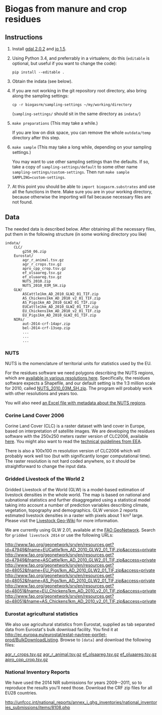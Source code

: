 # Biogas from manure and crop residues

## Instructions

1. Install [gdal 2.0.2](https://trac.osgeo.org/gdal/wiki/DownloadSource) and [jq 1.5](https://stedolan.github.io/jq/).

2. Using Python 3.4, and preferrably in a virtualenv, do this (`editable` is optional, but useful if you want to change the code):
    
    ```
    pip install --editable .
    ```

3. Obtain the indata (see below).

4. If you are not working in the git repository root directory, also bring along the sampling settings:

    ```
    cp -r biogasrm/sampling-settings ~/my/working/directory
    ```

    (`sampling-settings/` should sit in the same directory as `indata/`)

5. `make preparations` (This may take a while.)

    If you are low on disk space, you can remove the whole `outdata/temp` directory after this step.

6. `make sample` (This may take a long while, depending on your sampling settings.)

    You may want to use other sampling settings than the defaults. If so, take a copy of `sampling-settings/default` to some other name `sampling-settings/custom-settings`. Then run `make sample SAMPLING=custom-settings`.

7. At this point you should be able to `import biogasrm.substrates` and use all the functions in there. Make sure you are in your working directory, because otherwise the importing will fail because necessary files are not found.


## Data

The needed data is described below. After obtaining all the necessary files, put them in the following structure (in some working directory you like)

```
indata/
    CLC/
        g250_06.zip
    Eurostat/
        agr_r_animal.tsv.gz
        agr_r_crops.tsv.gz
        apro_cpp_crop.tsv.gz
        ef_olsaareg.tsv.gz
        ef_oluaareg.tsv.gz
        NUTS_2010.zip
        NUTS_2010_03M_SH.zip
    GLW/
        ASCattle1km_AD_2010_GLW2_01_TIF.zip
        AS_Chickens1km_AD_2010_v2_01_TIF.zip
        AS_Pigs1km_AD_2010_GLW2_01_TIF.zip
        EUCattle1km_AD_2010_GLW2_01_TIF.zip
        EU_Chickens1km_AD_2010_v2_01_TIF.zip
        EU_Pigs1km_AD_2010_GLW2_01_TIF.zip
    NIRs/
        aut-2014-crf-14apr.zip
        bel-2014-crf-13sep.zip
        ...
        ...
        ...
```

### NUTS

NUTS is the nomenclature of territorial units for statistics used by the EU.

For the residues software we need polygons describing the NUTS regions, which are [available in various resolutions here](http://ec.europa.eu/eurostat/c/portal/layout?p_l_id=6033084&p_v_l_s_g_id=0). Specifically, the residues software expects a Shapefile, and our default setting is the 1:3 million scale for 2010, called [NUTS_2010_03M_SH.zip](http://ec.europa.eu/eurostat/cache/GISCO/geodatafiles/NUTS-2013-03M-SH.zip). The program will probably work with other resolutions and years too.

You will also need [an Excel file with metadata about the NUTS regions](http://ec.europa.eu/eurostat/ramon/documents/nuts/NUTS_2010.zip).

### Corine Land Cover 2006

Corine Land Cover (CLC) is a raster dataset with land cover in Europe, based on interpretation of satellite images. We are developing the residues software with the 250x250 meters raster version of CLC2006, available [here](http://www.eea.europa.eu/data-and-maps/data/ds_resolveuid/a47ee0d3248146908f72a8fde9939d9d). You might also want to read the [technical guidelines from EEA](http://www.eea.europa.eu/publications/technical_report_2007_17).

There is also a 100x100 m resolution version of CLC2006 which will probably work well too (but with significantly longer computational time). The raster resolution is not hard coded anywhere, so it should be straightforward to change the input data.

### Gridded Livestock of the World 2

Gridded Livestock of the World (GLW) is a model-based estimation of livestock densities in the whole world. The map is based on national and subnational statistics and further disaggregated using a statistical model taking into account a number of prediction variables describing climate, vegetation, topography and demographics. GLW version 2 reports estimated livestock densities in a raster with pixels about 1 km² large. Please visit the [Livestock Geo-Wiki](http://www.livestock.geo-wiki.org/) for more information.

We are currently using GLW 2.01, available at the [FAO GeoNetwork](http://www.fao.org/geonetwork/srv/en/main.home). Search for ``gridded livestock 2014`` or use the following URLs:

http://www.fao.org/geonetwork/srv/en/resources.get?id=47949&fname=EUCattle1km_AD_2010_GLW2_01_TIF.zip&access=private
http://www.fao.org/geonetwork/srv/en/resources.get?id=47949&fname=ASCattle1km_AD_2010_GLW2_01_TIF.zip&access=private
http://www.fao.org/geonetwork/srv/en/resources.get?id=48052&fname=EU_Pigs1km_AD_2010_GLW2_01_TIF.zip&access=private
http://www.fao.org/geonetwork/srv/en/resources.get?id=48052&fname=AS_Pigs1km_AD_2010_GLW2_01_TIF.zip&access=private
http://www.fao.org/geonetwork/srv/en/resources.get?id=48051&fname=EU_Chickens1km_AD_2010_v2_01_TIF.zip&access=private
http://www.fao.org/geonetwork/srv/en/resources.get?id=48051&fname=AS_Chickens1km_AD_2010_v2_01_TIF.zip&access=private


### Eurostat agricultural statistics

We also use agricultural statistics from Eurostat, supplied as tab separated data from Eurostat's bulk download facility. You find it at http://ec.europa.eu/eurostat/estat-navtree-portlet-prod/BulkDownloadListing. Browse to `[data]` and download the following files:

[agr_r_crops.tsv.gz](http://ec.europa.eu/eurostat/estat-navtree-portlet-prod/BulkDownloadListing?sort=1&file=data%2Fagr_r_crops.tsv.gz)
[agr_r_animal.tsv.gz](http://ec.europa.eu/eurostat/estat-navtree-portlet-prod/BulkDownloadListing?sort=1&file=data%2Fagr_r_animal.tsv.gz)
[ef_olsaareg.tsv.gz](http://ec.europa.eu/eurostat/estat-navtree-portlet-prod/BulkDownloadListing?sort=1&file=data%2Fef_olsaareg.tsv.gz)
[ef_oluaareg.tsv.gz](http://ec.europa.eu/eurostat/estat-navtree-portlet-prod/BulkDownloadListing?sort=1&file=data%2Fef_olsaareg.tsv.gz)
[apro_cpp_crop.tsv.gz](http://ec.europa.eu/eurostat/estat-navtree-portlet-prod/BulkDownloadListing?sort=1&file=data%2Fapro_cpp_crop.tsv.gz)

### National Inventory Reports

We have used the 2014 NIR submissions for years 2009--2011, so to reproduce the results you'll need those. Download the CRF zip files for all EU28 countries.

http://unfccc.int/national_reports/annex_i_ghg_inventories/national_inventories_submissions/items/8108.php

